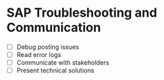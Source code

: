 
# SAP Troubleshooting and Communication

<!--<{{objectives}}>>-->
- [ ] Debug posting issues
- [ ] Read error logs
- [ ] Communicate with stakeholders
- [ ] Present technical solutions

<!--<{{/objectives}}>>-->
